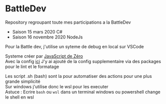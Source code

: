 # BattleDev

Repository regroupant toute mes participations a la BattleDev

- Saison 15 mars 2020 C#
- Saison 16 novembre 2020 NodeJs

Pour la Battle dev, j'utilise un syteme de debug en local sur VSCode  

Systeme créer par [JavaScript de Zéro](https://github.com/javascriptdezero)  
Avec la config [ici](https://github.com/javascriptdezero/BattleDev-vscode)
J'y ai ajouté de la config supplementaire via des packages pour le lint et le formatage

Les script .sh (bash) sont la pour automatiser des actions pour une plus grande simplicité  
Sur windows j'utilise donc le wsl pour les executer  
Astuce : Ecrire `bash` ou `wsl` dans un terminal windows ou powershell change le shell en wsl  
